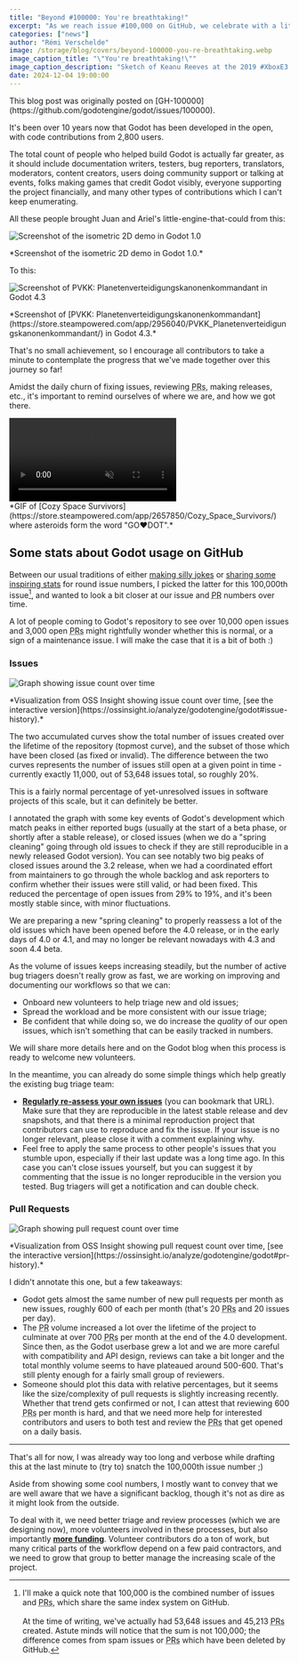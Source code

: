 ```yaml
---
title: "Beyond #100000: You're breathtaking!"
excerpt: "As we reach issue #100,000 on GitHub, we celebrate with a little retrospective on our issue and pull request growth."
categories: ["news"]
author: "Rémi Verschelde"
image: /storage/blog/covers/beyond-100000-you-re-breathtaking.webp
image_caption_title: "\"You're breathtaking!\""
image_caption_description: "Sketch of Keanu Reeves at the 2019 #XboxE3 event"
date: 2024-12-04 19:00:00
---
```


<div markdown=1 class="card card-info" style="margin-top: 1em;">
This blog post was originally posted on [GH-100000](https://github.com/godotengine/godot/issues/100000).
</div>

It's been over 10 years now that Godot has been developed in the open, with code contributions from 2,800 users.

The total count of people who helped build Godot is actually far greater, as it should include documentation writers, testers, bug reporters, translators, moderators, content creators, users doing community support or talking at events, folks making games that credit Godot visibly, everyone supporting the project financially, and many other types of contributions which I can't keep enumerating.

All these people brought Juan and Ariel's little-engine-that-could from this:

![Screenshot of the isometric 2D demo in Godot 1.0](/storage/blog/beyond-100000-you-re-breathtaking/godot-1-0.webp)
<div markdown=1 class="small text-center">
*Screenshot of the isometric 2D demo in Godot 1.0.*
</div>

To this:

![Screenshot of PVKK: Planetenverteidigungskanonenkommandant in Godot 4.3](/storage/blog/beyond-100000-you-re-breathtaking/godot-4-3.webp)
<div markdown=1 class="small text-center">
*Screenshot of [PVKK: Planetenverteidigungskanonenkommandant](https://store.steampowered.com/app/2956040/PVKK_Planetenverteidigungskanonenkommandant/) in Godot 4.3.*
</div>

That's no small achievement, so I encourage all contributors to take a minute to contemplate the progress that we've made together over this journey so far!

Amidst the daily churn of fixing issues, reviewing <abbr title="pull requests">PRs</abbr>, making releases, etc., it's important to remind ourselves of where we are, and how we got there.

<video autoplay loop muted>
  <source src="/storage/blog/beyond-100000-you-re-breathtaking/cozy-space-survivors.webm">
</video>
<div markdown=1 class="small text-center">
*GIF of [Cozy Space Survivors](https://store.steampowered.com/app/2657850/Cozy_Space_Survivors/) where asteroids form the word "GO♥DOT".*
</div>

## Some stats about Godot usage on GitHub

Between our usual traditions of either [making silly jokes](https://github.com/godotengine/godot/issues/10000) or [sharing some inspiring stats](https://github.com/godotengine/godot/issues/30000) for round issue numbers, I picked the latter for this 100,000th issue[^1], and wanted to look a bit closer at our issue and <abbr title="pull request">PR</abbr> numbers over time.

A lot of people coming to Godot's repository to see over 10,000 open issues and 3,000 open <abbr title="pull requests">PRs</abbr> might rightfully wonder whether this is normal, or a sign of a maintenance issue.
I will make the case that it is a bit of both :)

### Issues

![Graph showing issue count over time](/storage/blog/beyond-100000-you-re-breathtaking/issue-history.webp)
<div markdown=1 class="small text-center">
*Visualization from OSS Insight showing issue count over time, [see the interactive version](https://ossinsight.io/analyze/godotengine/godot#issue-history).*
</div>

The two accumulated curves show the total number of issues created over the lifetime of the repository (topmost curve), and the subset of those which have been closed (as fixed or invalid). The difference between the two curves represents the number of issues still open at a given point in time - currently exactly 11,000, out of 53,648 issues total, so roughly 20%.

This is a fairly normal percentage of yet-unresolved issues in software projects of this scale, but it can definitely be better.

I annotated the graph with some key events of Godot's development which match peaks in either reported bugs (usually at the start of a beta phase, or shortly after a stable release), or closed issues (when we do a "spring cleaning" going through old issues to check if they are still reproducible in a newly released Godot version). You can see notably two big peaks of closed issues around the 3.2 release, when we had a coordinated effort from maintainers to go through the whole backlog and ask reporters to confirm whether their issues were still valid, or had been fixed. This reduced the percentage of open issues from 29% to 19%, and it's been mostly stable since, with minor fluctuations.

We are preparing a new "spring cleaning" to properly reassess a lot of the old issues which have been opened before the 4.0 release, or in the early days of 4.0 or 4.1, and may no longer be relevant nowadays with 4.3 and soon 4.4 beta.

As the volume of issues keeps increasing steadily, but the number of active bug triagers doesn't really grow as fast, we are working on improving and documenting our workflows so that we can:

- Onboard new volunteers to help triage new and old issues;
- Spread the workload and be more consistent with our issue triage;
- Be confident that while doing so, we do increase the _quality_ of our open issues, which isn't something that can be easily tracked in numbers.

We will share more details here and on the Godot blog when this process is ready to welcome new volunteers.

In the meantime, you can already do some simple things which help greatly the existing bug triage team:
- [**Regularly re-assess your own issues**](https://github.com/godotengine/godot/issues?q=is%3Aissue%20state%3Aopen%20author%3A%40me) (you can bookmark that URL). Make sure that they are reproducible in the latest stable release and dev snapshots, and that there is a minimal reproduction project that contributors can use to reproduce and fix the issue. If your issue is no longer relevant, please close it with a comment explaining why.
- Feel free to apply the same process to other people's issues that you stumble upon, especially if their last update was a long time ago. In this case you can't close issues yourself, but you can suggest it by commenting that the issue is no longer reproducible in the version you tested. Bug triagers will get a notification and can double check.

### Pull Requests

![Graph showing pull request count over time](/storage/blog/beyond-100000-you-re-breathtaking/pull-request-history.webp)
<div markdown=1 class="small text-center">
*Visualization from OSS Insight showing pull request count over time, [see the interactive version](https://ossinsight.io/analyze/godotengine/godot#pr-history).*
</div>

I didn't annotate this one, but a few takeaways:

- Godot gets almost the same number of new pull requests per month as new issues, roughly 600 of each per month (that's 20 <abbr title="pull requests">PRs</abbr> and 20 issues per day).
- The <abbr title="pull request">PR</abbr> volume increased a lot over the lifetime of the project to culminate at over 700 <abbr title="pull requests">PRs</abbr> per month at the end of the 4.0 development. Since then, as the Godot userbase grew a lot and we are more careful with compatibility and API design, reviews can take a bit longer and the total monthly volume seems to have plateaued around 500-600. That's still plenty enough for a fairly small group of reviewers.
- Someone should plot this data with relative percentages, but it seems like the size/complexity of pull requests is slightly increasing recently. Whether that trend gets confirmed or not, I can attest that reviewing 600 <abbr title="pull requests">PRs</abbr> per month is hard, and that we need more help for interested contributors and users to both test and review the <abbr title="pull requests">PRs</abbr> that get opened on a daily basis.

---

That's all for now, I was already way too long and verbose while drafting this at the last minute to (try to) snatch the 100,000th issue number ;)

Aside from showing some cool numbers, I mostly want to convey that we are well aware that we have a significant backlog, though it's not as dire as it might look from the outside.

To deal with it, we need better triage and review processes (which we are designing now), more volunteers involved in these processes, but also importantly [**more funding**](https://fund.godotengine.org/). Volunteer contributors do a ton of work, but many critical parts of the workflow depend on a few paid contractors, and we need to grow that group to better manage the increasing scale of the project.

[^1]: I'll make a quick note that 100,000 is the combined number of issues and <abbr title="pull requests">PRs</abbr>, which share the same index system on GitHub.<br><br>At the time of writing, we've actually had 53,648 issues and 45,213 <abbr title="pull requests">PRs</abbr> created. Astute minds will notice that the sum is not 100,000; the difference comes from spam issues or <abbr title="pull requests">PRs</abbr> which have been deleted by GitHub.
